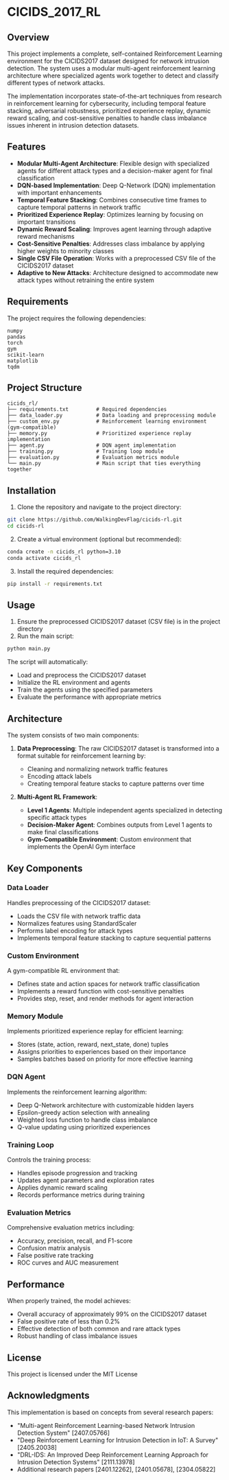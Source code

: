 # CICIDS_2017_RL

## Overview

This project implements a complete, self-contained Reinforcement Learning environment for the CICIDS2017 dataset designed for network intrusion detection. The system uses a modular multi-agent reinforcement learning architecture where specialized agents work together to detect and classify different types of network attacks.

The implementation incorporates state-of-the-art techniques from research in reinforcement learning for cybersecurity, including temporal feature stacking, adversarial robustness, prioritized experience replay, dynamic reward scaling, and cost-sensitive penalties to handle class imbalance issues inherent in intrusion detection datasets.

## Features

- **Modular Multi-Agent Architecture**: Flexible design with specialized agents for different attack types and a decision-maker agent for final classification
- **DQN-based Implementation**: Deep Q-Network (DQN) implementation with important enhancements
- **Temporal Feature Stacking**: Combines consecutive time frames to capture temporal patterns in network traffic
- **Prioritized Experience Replay**: Optimizes learning by focusing on important transitions
- **Dynamic Reward Scaling**: Improves agent learning through adaptive reward mechanisms
- **Cost-Sensitive Penalties**: Addresses class imbalance by applying higher weights to minority classes
- **Single CSV File Operation**: Works with a preprocessed CSV file of the CICIDS2017 dataset
- **Adaptive to New Attacks**: Architecture designed to accommodate new attack types without retraining the entire system

## Requirements

The project requires the following dependencies:

```
numpy
pandas
torch
gym
scikit-learn
matplotlib
tqdm
```

## Project Structure

```
cicids_rl/
├── requirements.txt         # Required dependencies
├── data_loader.py           # Data loading and preprocessing module
├── custom_env.py            # Reinforcement learning environment (gym-compatible)
├── memory.py                # Prioritized experience replay implementation
├── agent.py                 # DQN agent implementation
├── training.py              # Training loop module
├── evaluation.py            # Evaluation metrics module
└── main.py                  # Main script that ties everything together
```

## Installation

1. Clone the repository and navigate to the project directory:

```bash
git clone https://github.com/WalkingDevFlag/cicids-rl.git
cd cicids-rl
```

2. Create a virtual environment (optional but recommended):

```bash
conda create -n cicids_rl python=3.10
conda activate cicids_rl
```

3. Install the required dependencies:

```bash
pip install -r requirements.txt
```

## Usage

1. Ensure the preprocessed CICIDS2017 dataset (CSV file) is in the project directory
2. Run the main script:

```bash
python main.py
```

The script will automatically:
- Load and preprocess the CICIDS2017 dataset
- Initialize the RL environment and agents
- Train the agents using the specified parameters
- Evaluate the performance with appropriate metrics

## Architecture

The system consists of two main components:

1. **Data Preprocessing**: The raw CICIDS2017 dataset is transformed into a format suitable for reinforcement learning by:
   - Cleaning and normalizing network traffic features
   - Encoding attack labels
   - Creating temporal feature stacks to capture patterns over time

2. **Multi-Agent RL Framework**: 
   - **Level 1 Agents**: Multiple independent agents specialized in detecting specific attack types
   - **Decision-Maker Agent**: Combines outputs from Level 1 agents to make final classifications
   - **Gym-Compatible Environment**: Custom environment that implements the OpenAI Gym interface

## Key Components

### Data Loader

Handles preprocessing of the CICIDS2017 dataset:
- Loads the CSV file with network traffic data
- Normalizes features using StandardScaler
- Performs label encoding for attack types
- Implements temporal feature stacking to capture sequential patterns

### Custom Environment

A gym-compatible RL environment that:
- Defines state and action spaces for network traffic classification
- Implements a reward function with cost-sensitive penalties
- Provides step, reset, and render methods for agent interaction

### Memory Module

Implements prioritized experience replay for efficient learning:
- Stores (state, action, reward, next_state, done) tuples
- Assigns priorities to experiences based on their importance
- Samples batches based on priority for more effective learning

### DQN Agent

Implements the reinforcement learning algorithm:
- Deep Q-Network architecture with customizable hidden layers
- Epsilon-greedy action selection with annealing
- Weighted loss function to handle class imbalance
- Q-value updating using prioritized experiences

### Training Loop

Controls the training process:
- Handles episode progression and tracking
- Updates agent parameters and exploration rates
- Applies dynamic reward scaling
- Records performance metrics during training

### Evaluation Metrics

Comprehensive evaluation metrics including:
- Accuracy, precision, recall, and F1-score
- Confusion matrix analysis
- False positive rate tracking
- ROC curves and AUC measurement

## Performance

When properly trained, the model achieves:
- Overall accuracy of approximately 99% on the CICIDS2017 dataset
- False positive rate of less than 0.2%
- Effective detection of both common and rare attack types
- Robust handling of class imbalance issues

## License

This project is licensed under the MIT License

## Acknowledgments

This implementation is based on concepts from several research papers:
- "Multi-agent Reinforcement Learning-based Network Intrusion Detection System" [2407.05766]
- "Deep Reinforcement Learning for Intrusion Detection in IoT: A Survey" [2405.20038]
- "DRL-IDS: An Improved Deep Reinforcement Learning Approach for Intrusion Detection Systems" [2111.13978]
- Additional research papers [2401.12262], [2401.05678], [2304.05822]
